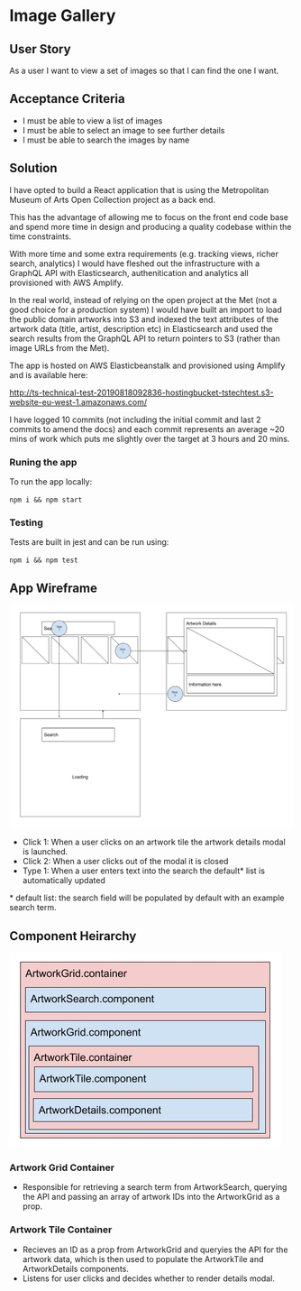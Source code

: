 # Image Gallery
## User Story
As a user I want to view a set of images so that I can find the one I want.

## Acceptance Criteria
* I must be able to view a list of images
* I must be able to select an image to see further details
* I must be able to search the images by name

## Solution
I have opted to build a React application that is using the Metropolitan Museum of Arts Open Collection project as a back end.

This has the advantage of allowing me to focus on the front end code base and spend more time in design and producing a quality codebase within the time constraints. 

With more time and some extra requirements (e.g. tracking views, richer search, analytics) I would have fleshed out the infrastructure with a GraphQL API with Elasticsearch, authenitication and analytics all provisioned with AWS Amplify. 

In the real world, instead of relying on the open project at the Met (not a good choice for a production system) I would have built an import to load the public domain artworks into S3 and indexed the text attributes of the artwork data (title, artist, description etc) in Elasticsearch and used the search results from the GraphQL API to return pointers to S3 (rather than image URLs from the Met). 

The app is hosted on AWS Elasticbeanstalk and provisioned using Amplify and is available here: 

http://ts-technical-test-20190818092836-hostingbucket-tstechtest.s3-website-eu-west-1.amazonaws.com/

I have logged 10 commits (not including the initial commit and last 2 commits to amend the docs) and each commit represents an average ~20 mins of work which puts me slightly over the target at 3 hours and 20 mins.

### Runing the app

To run the app locally:

`npm i && npm start`

### Testing

Tests are built in jest and can be run using:

`npm i && npm test`


## App Wireframe

![Wireframe](./docs/wireframe.jpg)

* Click 1: When a user clicks on an artwork tile the artwork details modal is launched.
* Click 2: When a user clicks out of the modal it is closed
* Type 1: When a user enters text into the search the default* list is automatically updated

\* default list: the search field will be populated by default with an example search term.

## Component Heirarchy

![Component Heirarchy](./docs/component-heirarchy.jpg)

### Artwork Grid Container
* Responsible for retrieving a search term from ArtworkSearch, querying the API and passing an array of artwork IDs into
the ArtworkGrid as a prop.

### Artwork Tile Container
* Recieves an ID as a prop from ArtworkGrid and queryies the API for the artwork data, which is then used to populate
the ArtworkTile and ArtworkDetails components.
* Listens for user clicks and decides whether to render details modal.